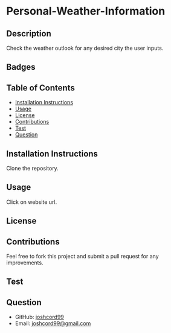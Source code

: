 # Personal-Weather-Information

## Description
Check the weather outlook for any desired city the user inputs.

## Badges

## Table of Contents
- [Installation Instructions](#installation-instructions)
- [Usage](#usage)
- [License](#license)
- [Contributions](#contributions)
- [Test](#test)
- [Question](#question)

## Installation Instructions
Clone the repository.

## Usage
Click on website url.

## License

## Contributions
Feel free to fork this project and submit a pull request for any improvements.

## Test



## Question
- GitHub: [joshcord99](https://github.com/joshcord99)
- Email: joshcord99@gmail.com
  
